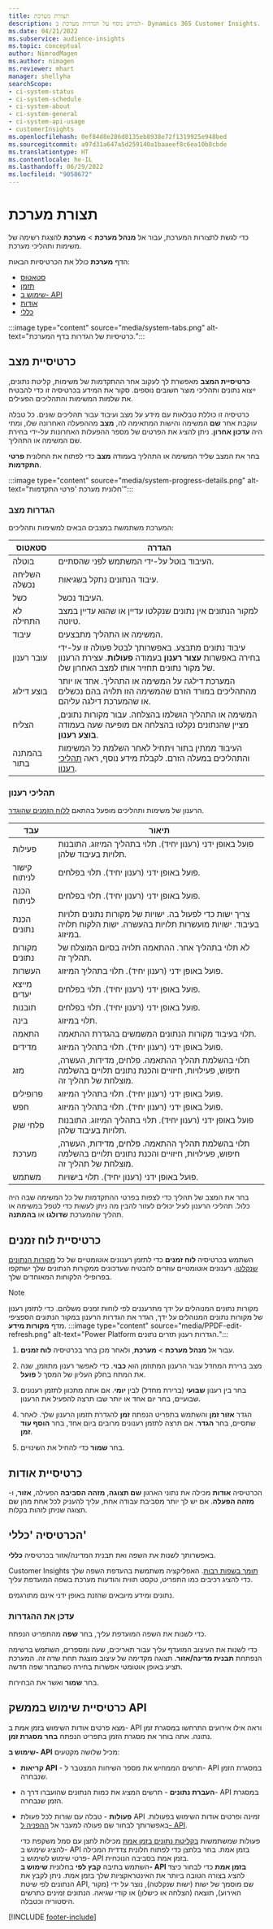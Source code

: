 ```yaml
---
title: תצורת מערכת
description: למידע נוסף על הגדרות מערכת ב- Dynamics 365 Customer Insights.
ms.date: 04/21/2022
ms.subservice: audience-insights
ms.topic: conceptual
author: NimrodMagen
ms.author: nimagen
ms.reviewer: mhart
manager: shellyha
searchScope:
- ci-system-status
- ci-system-schedule
- ci-system-about
- ci-system-general
- ci-system-api-usage
- customerInsights
ms.openlocfilehash: 0ef84d8e286d8135eb8938e72f1319925e948bed
ms.sourcegitcommit: a97d31a647a5d259140a1baaeef8c6ea10b8cbde
ms.translationtype: HT
ms.contentlocale: he-IL
ms.lasthandoff: 06/29/2022
ms.locfileid: "9050672"
---
```

# <a name="system-configuration"></a>תצורת מערכת

כדי לגשת לתצורות המערכת, עבור אל **מנהל מערכת** > **מערכת** להצגת רשימה של משימות ותהליכי מערכת.

הדף **מערכת** כולל את הכרטיסיות הבאות:
- [סטאטוס](#status-tab)
- [תזמן](#schedule-tab)
- [שימוש ב- API](#api-usage-tab)
- [אודות](#about-tab)
- [כללי](#general-tab)

:::image type="content" source="media/system-tabs.png" alt-text="כרטיסיות של הגדרות בדף המערכת.":::

## <a name="status-tab"></a>כרטיסיית מצב

**כרטיסיית המצב** מאפשרת לך לעקוב אחר ההתקדמות של משימות, קליטת נתונים, ייצוא נתונים ותהליכי מוצר חשובים נוספים. סקור את המידע בכרטיסיה זו כדי להבטיח את שלמות המשימות והתהליכים הפעילים.

כרטיסיה זו כוללת טבלאות עם מידע על מצב ועיבוד עבור תהליכים שונים. כל טבלה עוקבת אחר **שם** המשימה והישות המתאימה לה, **מצב** מההפעלה האחרונה שלו, ומתי היה **‏‫עדכון אחרון‬**. ניתן להציג את הפרטים של מספר ההפעלות האחרונות על-ידי בחירת שם המשימה או התהליך. 

בחר את המצב שליד המשימה או התהליך בעמודה **מצב** כדי לפתוח את החלונית **פרטי התקדמות**.

   :::image type="content" source="media/system-progress-details.png" alt-text="חלונית מערכת 'פרטי התקדמות'":::

### <a name="status-definitions"></a>הגדרות מצב

המערכת משתמשת במצבים הבאים למשימות ותהליכים:

|סטאטוס  |הגדרה  |
|---------|---------|
|בוטלה |העיבוד בוטל על-ידי המשתמש לפני שהסתיים.   |
|השליחה נכשלה   |עיבוד הנתונים נתקל בשגיאות.         |
|כשל  |העיבוד נכשל.  |
|לא התחילה   |למקור הנתונים אין נתונים שנקלטו עדיין או שהוא עדיין במצב טיוטה.         |
|עיבוד  |המשימה או התהליך מתבצעים.  |
|עובר רענון    |עיבוד נתונים מתבצע. באפשרותך לבטל פעולה זו על-ידי בחירה באפשרות **עצור רענון** בעמודה **פעולות**. עצירת הרענון של מקור נתונים תחזיר אותו למצב האחרון שלו.       |
|בוצע דילוג  |המערכת דילגה על המשימה או התהליך. אחד או יותר מהתהליכים במורד הזרם שהמשימה הזו תלויה בהם נכשלים או שהמערכת דילגה עליהם.|
|הצליח  |המשימה או התהליך הושלמו בהצלחה. עבור מקורות נתונים, מציין שהנתונים נקלטו בהצלחה אם מופיעה שעה בעמודה **בוצע רענון**.|
|בהמתנה בתור | העיבוד ממתין בתור ויתחיל לאחר השלמת כל המשימות והתהליכים במעלה הזרם. לקבלת מידע נוסף, ראה [תהליכי רענון](#refresh-processes).|

### <a name="refresh-processes"></a>תהליכי רענון

הרענון של משימות ותהליכים מופעל בהתאם [ללוח הזמנים שהוגדר](#schedule-tab). 

|עבד  |תיאור  |
|---------|---------|
|פעילות  |פועל באופן ידני (רענון יחיד). תלוי בתהליך המיזוג. התובנות תלויות בעיבוד שלהן.|
|קישור לניתוח |פועל באופן ידני (רענון יחיד). תלוי בפלחים.  |
|הכנה לניתוח |פועל באופן ידני (רענון יחיד). תלוי בפלחים.  |
|הכנת נתונים   |צריך ישות כדי לפעול בה. ישויות של מקורות נתונים תלויות בעיבוד. ישויות מועשרות תלויות בהעשרה. ישות הלקוח תלויה במיזוג.  |
|מקורות נתונים   |לא תלוי בתהליך אחר. ההתאמה תלויה בסיום המוצלח של תהליך זה.  |
|העשרות   |פועל באופן ידני (רענון יחיד). תלוי בתהליך המיזוג. |
|מייצא יעדים |פועל באופן ידני (רענון יחיד). תלוי בפלחים.  |
|תובנות |פועל באופן ידני (רענון יחיד). תלוי בפלחים.  |
|בינה   |תלוי במיזוג.   |
|התאמה |תלוי בעיבוד מקורות הנתונים המשמשים בהגדרת ההתאמה.      |
|מדידים  |פועל באופן ידני (רענון יחיד). תלוי בתהליך המיזוג.  |
|מזג   |תלוי בהשלמת תהליך ההתאמה. פלחים, מדידות, העשרה, חיפוש, פעילויות, חיזויים והכנת נתונים תלויים בהשלמה מוצלחת של תהליך זה.   |
|פרופילים   |פועל באופן ידני (רענון יחיד). תלוי בתהליך המיזוג. |
|חפש   |פועל באופן ידני (רענון יחיד). תלוי בתהליך המיזוג. |
|פלחי שוק  |פועל באופן ידני (רענון יחיד). תלוי בתהליך המיזוג. התובנות תלויות בעיבוד שלהן.|
|מערכת   |תלוי בהשלמת תהליך ההתאמה. פלחים, מדידות, העשרה, חיפוש, פעילויות, חיזויים והכנת נתונים תלויים בהשלמה מוצלחת של תהליך זה.   |
|משתמש  |פועל באופן ידני (רענון יחיד). תלוי בישויות.  |

בחר את המצב של תהליך כדי לצפות בפרטי ההתקדמות של כל המשימה שבה היה כלול. תהליכי הרענון לעיל יכולים לעזור להבין מה ניתן לעשות כדי לטפל במשימה או תהליך שהמערכת **שדולגו** או **בהמתנה**.

## <a name="schedule-tab"></a>כרטיסיית לוח זמנים

השתמש בכרטיסיה **לוח זמנים** כדי לתזמן רענונים אוטומטיים של כל [מקורות הנתונים שנקלטו](data-sources.md). רענונים אוטומטיים עוזרים להבטיח שעדכונים ממקורות הנתונים שלך ישתקפו בפרופילי הלקוחות המאוחדים שלך.

> [!NOTE]
> מקורות נתונים המנוהלים על ידך מתרעננים לפי לוחות זמנים משלהם. כדי לתזמן רענון של מקורות נתונים המנוהלים על ידך, הגדר את הגדרות הרענון במקור הנתונים הספציפי מדף **מקורות מידע**.
> :::image type="content" source="media/PPDF-edit-refresh.png" alt-text="Power Platform הגדרות רענון תזרים נתונים.":::

1. עבור אל **מנהל מערכת** > **מערכת**, ולאחר מכן בחר בכרטיסיה **לוח זמנים**.

2. מצב ברירת המחדל עבור הרענון המתוזמן הוא **כבוי**. כדי לאפשר רענון מתוזמן, שנה את המתח בחלק העליון של המסך ל **פועל**.

3. בחר בין רענון **שבועי** (ברירת מחדל) לבין **יומי**. אם אתה מתכוון לתזמן רענונים שבועיים, בחר יום אחד או יותר שבו תרצה להפעיל את הרענון.

4. הגדר **אזור זמן** והשתמש בתפריט הנפתח **זמן** להגדרת תזמון הרענון שלך. לאחר שתסיים, בחר **הגדר**. אם תרצה לתזמן רענונים מרובים ביום אחד, בחר **הוסף עוד זמן**.

5. בחר **שמור** כדי להחיל את השינויים.

## <a name="about-tab"></a>כרטיסיית אודות

הכרטיסיה **אודות** מכילה את נתוני הארגון **שם תצוגה**, **מזהה הסביבה** הפעילה, **אזור**, ו- **מזהה הפעלה**. אם יש לך יותר מסביבת עבודה אחת, עליך להעניק לכל אחת מהן שם תצוגה שניתן לזהות בקלות.

## <a name="general-tab"></a>הכרטיסיה 'כללי'

באפשרותך לשנות את השפה ואת תבנית המדינה/אזור בכרטיסיה **כללי**.

Customer Insights [תומך בשפות רבות](/dynamics365/get-started/availability). האפליקציה משתמשת בהעדפת השפה שלך כדי להציג רכיבים כמו התפריט, טקסט תווית והודעות מערכת בשפה המועדפת עליך.

נתונים ומידע מיובאים שהזנת באופן ידני אינם מתורגמים.

### <a name="update-the-settings"></a>עדכן את ההגדרות

כדי לשנות את השפה המועדפת עליך, בחר **שפה** מהתפריט הנפתח.

כדי לשנות את העיצוב המועדף עליך עבור תאריכים, שעה ומספרים, השתמש ברשימה הנפתחת **תבנית מדינה/אזור**. תצוגה מקדימה של עיצוב מוצגת תחת שדה זה. המערכת תציע באופן אוטומטי אפשרות בחירה כשתבחר שפה חדשה.

בחר **שמור** ואשר את הבחירות.

## <a name="api-usage-tab"></a>כרטיסיית שימוש בממשק API

מצא פרטים אודות השימוש בזמן אמת ב- API וראה אילו אירועים התרחשו במסגרת זמן נתונה. אתה בוחר את מסגרת הזמן בתפריט הנפתח **בחר מסגרת זמן**. 

**שימוש ב- API** מכיל שלושה מקטעים: 
- **קריאות API** - תרשים הממחיש את מספר השיחות המצטבר ל- API במסגרת הזמן שנבחרה.

- **העברת נתונים** - תרשים המציג את כמות הנתונים שהועברו דרך ה- API במסגרת הזמן שנבחרה.

-  **פעולות** - טבלה עם שורות לכל פעולת API זמינה ופרטים אודות השימוש בפעולות. באפשרותך לבחור שם פעולה למעבר אל [ההפניה ל- API](https://developer.ci.ai.dynamics.com/api-details#api=CustomerInsights&operation=Get-all-instances).

   פעולות שמשתמשות [בקליטת נתונים בזמן אמת](real-time-data-ingestion.md) מכילות לחצן עם סמל משקפת כדי להציג שימוש ב- API בזמן אמת. בחר בלחצן כדי לפתוח חלונית צדדית המכילה פרטי שימוש לשימוש ב- API בזמן אמת בסביבה הנוכחית.   
   השתמש בתיבה **קבץ לפי** בחלונית **שימוש ב- API בזמן אמת** כדי לבחור כיצד להציג בצורה הטובה ביותר את האינטראקציות שלך בזמן אמת. ניתן לקבץ את הנתונים לפי שיטת API, שם מוסמך של ישות (ישות שנקלטה), נוצר על ידי (מקור האירוע), תוצאה (הצלחה או כישלון) או קודי שגיאה. הנתונים זמינים כתרשים היסטוריה וכטבלה.


[!INCLUDE [footer-include](includes/footer-banner.md)]
